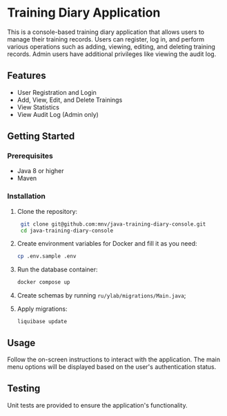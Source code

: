 # Training Diary Application

This is a console-based training diary application that allows users to manage their training records. 
Users can register, log in, and perform various operations such as adding, viewing, editing, and deleting training records. 
Admin users have additional privileges like viewing the audit log.

## Features

- User Registration and Login
- Add, View, Edit, and Delete Trainings
- View Statistics
- View Audit Log (Admin only)

## Getting Started

### Prerequisites

- Java 8 or higher
- Maven

### Installation

1. Clone the repository:
   ```sh
    git clone git@github.com:mnv/java-training-diary-console.git
    cd java-training-diary-console
   ```

2. Create environment variables for Docker and fill it as you need:
   ```sh
   cp .env.sample .env
   ```

3. Run the database container:
   ```sh
   docker compose up
   ```

4. Create schemas by running `ru/ylab/migrations/Main.java`;

5. Apply migrations:
   ```shell
   liquibase update
   ```

## Usage

Follow the on-screen instructions to interact with the application. 
The main menu options will be displayed based on the user's authentication status.

## Testing

Unit tests are provided to ensure the application's functionality.
